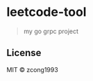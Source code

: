 # leetcode-tool
<!--
[![Go Report Card](https://goreportcard.com/badge/github.com/zcong1993/leetcode-tool)](https://goreportcard.com/report/github.com/zcong1993/leetcode-tool)
-->

> my go grpc project

## License

MIT &copy; zcong1993
